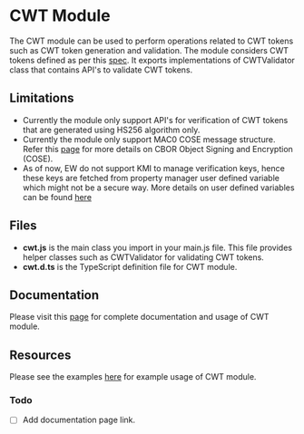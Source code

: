 # CWT Module

The CWT module can be used to perform operations related to CWT tokens such as CWT token generation and validation. The module considers CWT tokens defined as per this [spec](https://www.rfc-editor.org/rfc/rfc8392.html). It exports implementations of CWTValidator class that contains API's to validate CWT tokens.

## Limitations
- Currently the module only support API's for verification of CWT tokens that are generated using HS256 algorithm only.
- Currently the module only support MAC0 COSE message structure. Refer this [page](https://datatracker.ietf.org/doc/rfc8152/) for more details on CBOR Object Signing and Encryption (COSE).
- As of now, EW do not support KMI to manage verification keys, hence these keys are fetched from property manager user defined variable which might not be a secure way. More details on user defined variables can be found [here](https://techdocs.akamai.com/property-mgr/docs/user-defined-vars)

## Files
* **cwt.js** is the main class you import in your main.js file. This file provides helper classes such as CWTValidator for validating CWT tokens.
* **cwt.d.ts** is the TypeScript definition file for CWT module.

## Documentation
Please visit this [page](https://) for complete documentation and usage of CWT module.

## Resources
Please see the examples [here](../examples/) for example usage of CWT module.

### Todo
- [ ] Add documentation page link.
